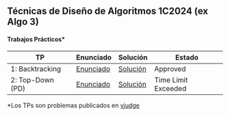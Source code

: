 ## Técnicas de Diseño de Algoritmos 1C2024 (ex Algo 3)

#### Trabajos Prácticos*

| TP | Enunciado | Solución | Estado |
|-----|-------------------------------------------------------------------------- |-------------------------------------------------------------------------| - |
| 1: Backtracking | [Enunciado](https://github.com/arielbakal/uba_tda/blob/main/TPs/TP1/enunciado.pdf) | [Solución](https://github.com/arielbakal/uba_tda/blob/main/TPs/TP1/solucion.py) | Approved |
| 2: Top-Down (PD) | [Enunciado](https://github.com/arielbakal/uba_tda/blob/main/TPs/TP2/enunciado.pdf) | [Solución](https://github.com/arielbakal/uba_tda/blob/main/TPs/TP2/solucion.py) | Time Limit Exceeded |

*Los TPs son problemas publicados en [vjudge](https://vjudge.net/)

